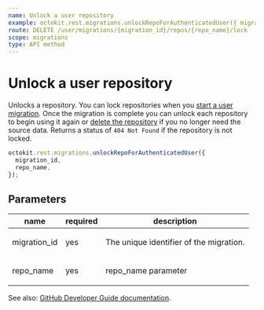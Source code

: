 ```yaml
---
name: Unlock a user repository
example: octokit.rest.migrations.unlockRepoForAuthenticatedUser({ migration_id, repo_name })
route: DELETE /user/migrations/{migration_id}/repos/{repo_name}/lock
scope: migrations
type: API method
---
```


# Unlock a user repository

Unlocks a repository. You can lock repositories when you [start a user migration](https://docs.github.com/enterprise-cloud@latest//rest/reference/migrations#start-a-user-migration). Once the migration is complete you can unlock each repository to begin using it again or [delete the repository](https://docs.github.com/enterprise-cloud@latest//rest/reference/repos#delete-a-repository) if you no longer need the source data. Returns a status of `404 Not Found` if the repository is not locked.

```js
octokit.rest.migrations.unlockRepoForAuthenticatedUser({
  migration_id,
  repo_name,
});
```

## Parameters

<table>
  <thead>
    <tr>
      <th>name</th>
      <th>required</th>
      <th>description</th>
    </tr>
  </thead>
  <tbody>
    <tr><td>migration_id</td><td>yes</td><td>

The unique identifier of the migration.

</td></tr>
<tr><td>repo_name</td><td>yes</td><td>

repo_name parameter

</td></tr>
  </tbody>
</table>

See also: [GitHub Developer Guide documentation](https://docs.github.com/enterprise-cloud@latest//rest/reference/migrations#unlock-a-user-repository).
